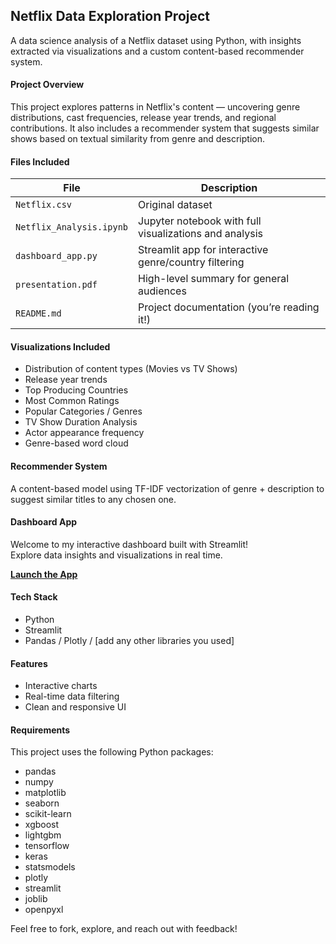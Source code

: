 ## Netflix Data Exploration Project

A data science analysis of a Netflix dataset using Python, with insights extracted via visualizations and a custom content-based recommender system.

#### Project Overview

This project explores patterns in Netflix's content — uncovering genre distributions, cast frequencies, release year trends, and regional contributions. It also includes a recommender system that suggests similar shows based on textual similarity from genre and description.

#### Files Included

| File | Description |
|------|-------------|
| `Netflix.csv` | Original dataset |
| `Netflix_Analysis.ipynb` | Jupyter notebook with full visualizations and analysis |
| `dashboard_app.py` | Streamlit app for interactive genre/country filtering |
| `presentation.pdf` | High-level summary for general audiences |
| `README.md` | Project documentation (you’re reading it!) |

#### Visualizations Included

- Distribution of content types (Movies vs TV Shows)
- Release year trends
- Top Producing Countries
- Most Common Ratings
- Popular Categories / Genres
- TV Show Duration Analysis
- Actor appearance frequency
- Genre-based word cloud

#### Recommender System

A content-based model using TF-IDF vectorization of genre + description to suggest similar titles to any chosen one.

#### Dashboard App

Welcome to my interactive dashboard built with Streamlit!  
Explore data insights and visualizations in real time.

**[Launch the App](https://dashboardapppy-uejcdhsrqjfpyphazuzu2v.streamlit.app/)**


#### Tech Stack
- Python
- Streamlit
- Pandas / Plotly / [add any other libraries you used]

#### Features
- Interactive charts
- Real-time data filtering
- Clean and responsive UI

#### Requirements

This project uses the following Python packages:

- pandas
- numpy
- matplotlib
- seaborn
- scikit-learn
- xgboost
- lightgbm
- tensorflow
- keras
- statsmodels
- plotly
- streamlit
- joblib
- openpyxl

Feel free to fork, explore, and reach out with feedback!

